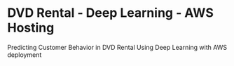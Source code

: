 # DVD Rental - Deep Learning - AWS Hosting
Predicting Customer Behavior in DVD Rental Using Deep Learning with AWS deployment
